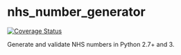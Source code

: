 # nhs_number_generator
[![Coverage Status](https://coveralls.io/repos/github/Iain-S/nhs_number_generator/badge.svg?branch=continuous_integration)](https://coveralls.io/github/Iain-S/nhs_number_generator?branch=continuous_integration)

Generate and validate NHS numbers in Python 2.7+ and 3.


